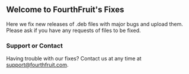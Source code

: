 ## Welcome to FourthFruit's Fixes

Here we fix new releases of .deb files with major bugs and upload them. Please ask if you have any requests of files to be fixed.




### Support or Contact

Having trouble with our fixes? Contact us at any time at support@fourthfruit.com.
